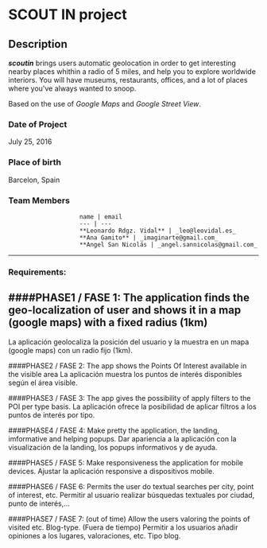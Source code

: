 # SCOUT IN project

## Description

**_scoutin_** brings users automatic geolocation in order to get interesting nearby places whithin a radio of 5 miles, and help you to explore worldwide interiors. You will have museums, restaurants, offices, and a lot of places where you've always wanted to snoop. 

Based on the use of _Google Maps_ and _Google Street View_.

### Date of Project

July 25, 2016

### Place of birth

Barcelon, Spain

### Team Members

                        name | email 
                        --- | --- 
                        **Leonardo Rdgz. Vidal** | _leo@leovidal.es_
                        **Ana Gamito** | _imaginarte@gmail.com_
                        **Angel San Nicolás | _angel.sannicolas@gmail.com_

---------

### Requirements:

####PHASE1 / FASE 1:
The application finds the geo-localization of user and shows it in a map (google maps) with a fixed radius (1km)
---
La aplicación geolocaliza la posición del usuario y la muestra en un mapa (google maps) con un radio fijo (1km). 

####PHASE2 / FASE 2:
The app shows the Points Of Interest available in the visible area
La aplicación muestra los puntos de interés disponibles según el área visible.

####PHASE3 / FASE 3:
The app gives the possibility of apply filters to the POI per type basis.
La aplicación ofrece la posibilidad de aplicar filtros a los puntos de interés por tipo. 

####PHASE4 / FASE 4:
Make pretty the application, the landing, imformative and helping popups.
Dar apariencia a la aplicación con la visualización de la landing, los popups informativos y de ayuda.

####PHASE5 / FASE 5:
Make responsiveness the application for mobile devices.
Ajustar la aplicación responsive a dispositivos mobile.

####PHASE6 / FASE 6:
Permits the user do textual searches per city, point of interest, etc.
Permitir al usuario realizar búsquedas textuales por ciudad, punto de interés,...

####PHASE7 / FASE 7:
(out of time)
Allow the users valoring the points of visited etc. Blog-type. 
(Fuera de tiempo)
Permitir a los usuarios añadir opiniones a los lugares, valoraciones, etc. Tipo blog.